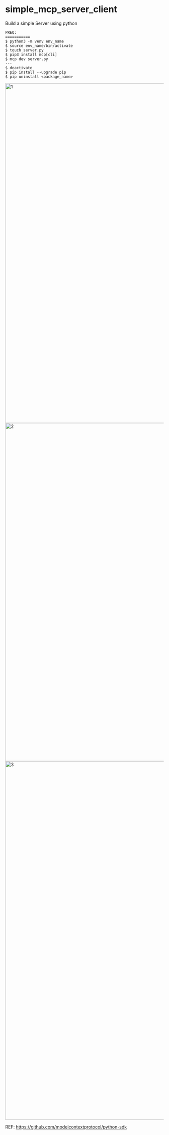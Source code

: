 # simple_mcp_server_client
Build a simple Server using python

```
PREQ:
===========
$ python3 -m venv env_name
$ source env_name/bin/activate 
$ touch server.py
$ pip3 install mcp[cli]
$ mcp dev server.py
---
$ deactivate
$ pip install --upgrade pip
$ pip uninstall <package_name>
```

<img width="1831" height="1077" alt="1" src="https://github.com/user-attachments/assets/0f60c8b6-b80d-4957-824a-76153d90249c" />

<img width="1872" height="1072" alt="2" src="https://github.com/user-attachments/assets/f3cc9b7e-766d-45ee-9548-bdbd4f980f18" />

<img width="1746" height="1137" alt="3" src="https://github.com/user-attachments/assets/f7a3a84f-bcd3-4553-b85c-16e8cb4e43d5" />

REF: https://github.com/modelcontextprotocol/python-sdk
